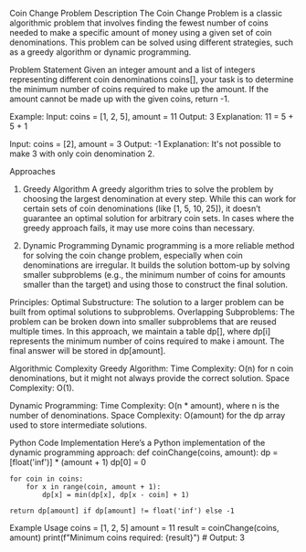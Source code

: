 Coin Change Problem
Description
The Coin Change Problem is a classic algorithmic problem that involves finding the fewest number of coins needed to make a specific amount of money using a given set of coin denominations. This problem can be solved using different strategies, such as a greedy algorithm or dynamic programming.

Problem Statement
Given an integer amount and a list of integers representing different coin denominations coins[], your task is to determine the minimum number of coins required to make up the amount. If the amount cannot be made up with the given coins, return -1.

Example:
Input: coins = [1, 2, 5], amount = 11
Output: 3
Explanation: 11 = 5 + 5 + 1

Input: coins = [2], amount = 3
Output: -1
Explanation: It's not possible to make 3 with only coin denomination 2.


Approaches
1. Greedy Algorithm
A greedy algorithm tries to solve the problem by choosing the largest denomination at every step. While this can work for certain sets of coin denominations (like [1, 5, 10, 25]), it doesn’t guarantee an optimal solution for arbitrary coin sets. In cases where the greedy approach fails, it may use more coins than necessary.

2. Dynamic Programming
Dynamic programming is a more reliable method for solving the coin change problem, especially when coin denominations are irregular. It builds the solution bottom-up by solving smaller subproblems (e.g., the minimum number of coins for amounts smaller than the target) and using those to construct the final solution.

Principles:
Optimal Substructure: The solution to a larger problem can be built from optimal solutions to subproblems.
Overlapping Subproblems: The problem can be broken down into smaller subproblems that are reused multiple times.
In this approach, we maintain a table dp[], where dp[i] represents the minimum number of coins required to make i amount. The final answer will be stored in dp[amount].

Algorithmic Complexity
Greedy Algorithm:
Time Complexity: O(n) for n coin denominations, but it might not always provide the correct solution.
Space Complexity: O(1).

Dynamic Programming:
Time Complexity: O(n * amount), where n is the number of denominations.
Space Complexity: O(amount) for the dp array used to store intermediate solutions.

Python Code Implementation
Here’s a Python implementation of the dynamic programming approach:
def coinChange(coins, amount):
    dp = [float('inf')] * (amount + 1)
    dp[0] = 0
    
    for coin in coins:
        for x in range(coin, amount + 1):
            dp[x] = min(dp[x], dp[x - coin] + 1)
    
    return dp[amount] if dp[amount] != float('inf') else -1

Example Usage
coins = [1, 2, 5]
amount = 11
result = coinChange(coins, amount)
print(f"Minimum coins required: {result}")  # Output: 3
